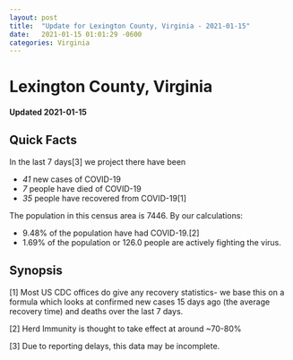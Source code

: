 ```yaml
---
layout: post
title:  "Update for Lexington County, Virginia - 2021-01-15"
date:   2021-01-15 01:01:29 -0600
categories: Virginia
---
```


# Lexington County, Virginia
#### Updated 2021-01-15

## Quick Facts

In the last 7 days[3] we project there have been
- *41* new cases of COVID-19
- *7* people have died of COVID-19
- *35* people have recovered from COVID-19[1]

The population in this census area is 7446. By our calculations:
- 9.48% of the population have had COVID-19.[2]
- 1.69% of the population or 126.0 people are actively fighting the virus.

## Synopsis




[1] Most US CDC offices do give any recovery statistics- we base this on a formula which looks at confirmed new cases
15 days ago (the average recovery time) and deaths over the last 7 days.

[2] Herd Immunity is thought to take effect at around ~70-80%

[3] Due to reporting delays, this data may be incomplete.
 
    